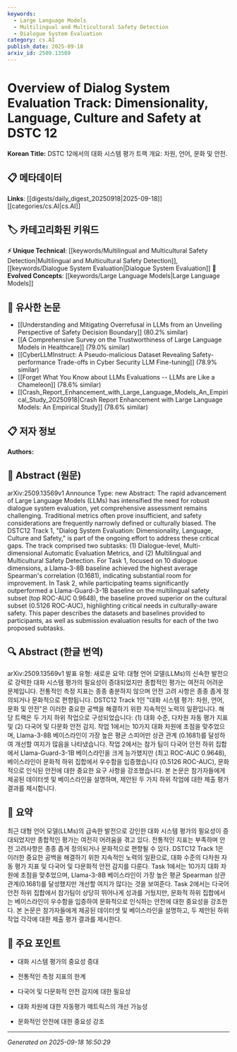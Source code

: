 ```yaml
---
keywords:
  - Large Language Models
  - Multilingual and Multicultural Safety Detection
  - Dialogue System Evaluation
category: cs.AI
publish_date: 2025-09-18
arxiv_id: 2509.13569
---
```


<!-- KEYWORD_LINKING_METADATA:
{
  "processed_timestamp": "2025-09-22 22:16:55.549618",
  "vocabulary_version": "1.0",
  "selected_keywords": [
    "Large Language Models",
    "Multilingual and Multicultural Safety Detection",
    "Dialogue System Evaluation"
  ],
  "rejected_keywords": [
    "Spearman's correlation"
  ],
  "similarity_scores": {
    "Large Language Models": 0.8,
    "Multilingual and Multicultural Safety Detection": 0.78,
    "Dialogue System Evaluation": 0.75
  },
  "extraction_method": "AI_prompt_based",
  "budget_applied": true
}
-->


# Overview of Dialog System Evaluation Track: Dimensionality, Language, Culture and Safety at DSTC 12

**Korean Title:** DSTC 12에서의 대화 시스템 평가 트랙 개요: 차원, 언어, 문화 및 안전.

## 📋 메타데이터

**Links**: [[digests/daily_digest_20250918|2025-09-18]]   [[categories/cs.AI|cs.AI]]

## 🏷️ 카테고리화된 키워드
**⚡ Unique Technical**: [[keywords/Multilingual and Multicultural Safety Detection|Multilingual and Multicultural Safety Detection]], [[keywords/Dialogue System Evaluation|Dialogue System Evaluation]]
**🚀 Evolved Concepts**: [[keywords/Large Language Models|Large Language Models]]

## 🔗 유사한 논문
- [[Understanding and Mitigating Overrefusal in LLMs from an Unveiling Perspective of Safety Decision Boundary]] (80.2% similar)
- [[A Comprehensive Survey on the Trustworthiness of Large Language Models in Healthcare]] (79.0% similar)
- [[CyberLLMInstruct: A Pseudo-malicious Dataset Revealing Safety-performance Trade-offs in Cyber Security LLM Fine-tuning]] (78.9% similar)
- [[Forget What You Know about LLMs Evaluations -- LLMs are Like a Chameleon]] (78.6% similar)
- [[Crash_Report_Enhancement_with_Large_Language_Models_An_Empirical_Study_20250918|Crash Report Enhancement with Large Language Models: An Empirical Study]] (78.6% similar)

## 📋 저자 정보

**Authors:** 

## 📄 Abstract (원문)

arXiv:2509.13569v1 Announce Type: new 
Abstract: The rapid advancement of Large Language Models (LLMs) has intensified the need for robust dialogue system evaluation, yet comprehensive assessment remains challenging. Traditional metrics often prove insufficient, and safety considerations are frequently narrowly defined or culturally biased. The DSTC12 Track 1, "Dialog System Evaluation: Dimensionality, Language, Culture and Safety," is part of the ongoing effort to address these critical gaps. The track comprised two subtasks: (1) Dialogue-level, Multi-dimensional Automatic Evaluation Metrics, and (2) Multilingual and Multicultural Safety Detection. For Task 1, focused on 10 dialogue dimensions, a Llama-3-8B baseline achieved the highest average Spearman's correlation (0.1681), indicating substantial room for improvement. In Task 2, while participating teams significantly outperformed a Llama-Guard-3-1B baseline on the multilingual safety subset (top ROC-AUC 0.9648), the baseline proved superior on the cultural subset (0.5126 ROC-AUC), highlighting critical needs in culturally-aware safety. This paper describes the datasets and baselines provided to participants, as well as submission evaluation results for each of the two proposed subtasks.

## 🔍 Abstract (한글 번역)

arXiv:2509.13569v1 발표 유형: 새로운
요약: 대형 언어 모델(LLMs)의 신속한 발전으로 강력한 대화 시스템 평가의 필요성이 증대되었지만 종합적인 평가는 여전히 어려운 문제입니다. 전통적인 측정 지표는 종종 충분하지 않으며 안전 고려 사항은 종종 좁게 정의되거나 문화적으로 편향됩니다. DSTC12 Track 1인 "대화 시스템 평가: 차원, 언어, 문화 및 안전"은 이러한 중요한 공백을 해결하기 위한 지속적인 노력의 일환입니다. 해당 트랙은 두 가지 하위 작업으로 구성되었습니다: (1) 대화 수준, 다차원 자동 평가 지표 및 (2) 다국어 및 다문화 안전 감지. 작업 1에서는 10가지 대화 차원에 초점을 맞추었으며, Llama-3-8B 베이스라인이 가장 높은 평균 스피어만 상관 관계 (0.1681)를 달성하여 개선할 여지가 많음을 나타냈습니다. 작업 2에서는 참가 팀이 다국어 안전 하위 집합에서 Llama-Guard-3-1B 베이스라인을 크게 능가했지만 (최고 ROC-AUC 0.9648), 베이스라인이 문화적 하위 집합에서 우수함을 입증했습니다 (0.5126 ROC-AUC), 문화적으로 인식된 안전에 대한 중요한 요구 사항을 강조했습니다. 본 논문은 참가자들에게 제공된 데이터셋 및 베이스라인을 설명하며, 제안된 두 가지 하위 작업에 대한 제출 평가 결과를 제시합니다.

## 📝 요약

최근 대형 언어 모델(LLMs)의 급속한 발전으로 강인한 대화 시스템 평가의 필요성이 증대되었지만 종합적인 평가는 여전히 어려움을 겪고 있다. 전통적인 지표는 부족하며 안전 고려사항은 종종 좁게 정의되거나 문화적으로 편향될 수 있다. DSTC12 Track 1은 이러한 중요한 공백을 해결하기 위한 지속적인 노력의 일환으로, 대화 수준의 다차원 자동 평가 지표 및 다국어 및 다문화적 안전 감지를 다룬다. Task 1에서는 10가지 대화 차원에 초점을 맞추었으며, Llama-3-8B 베이스라인이 가장 높은 평균 Spearman 상관관계(0.1681)를 달성했지만 개선할 여지가 많다는 것을 보여준다. Task 2에서는 다국어 안전 하위 집합에서 참가팀이 상당히 뛰어나게 성과를 거뒀지만, 문화적 하위 집합에서는 베이스라인이 우수함을 입증하여 문화적으로 인식하는 안전에 대한 중요성을 강조한다. 본 논문은 참가자들에게 제공된 데이터셋 및 베이스라인을 설명하고, 두 제안된 하위 작업 각각에 대한 제출 평가 결과를 제시한다.

## 🎯 주요 포인트

- 대화 시스템 평가의 중요성 증대

- 전통적인 측정 지표의 한계

- 다국어 및 다문화적 안전 감지에 대한 필요성

- 대화 차원에 대한 자동평가 메트릭스의 개선 가능성

- 문화적인 안전에 대한 중요성 강조

---

*Generated on 2025-09-18 16:50:29*